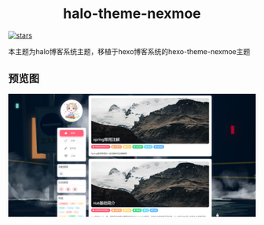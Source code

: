 <h1 align="center">halo-theme-nexmoe</h1>

[![stars](https://flat.badgen.net/github/stars/coortop/halo-theme-nexmoe?icon=github)](https://github.com/coortop/halo-theme-nexmoe)

本主题为halo博客系统主题，移植于hexo博客系统的hexo-theme-nexmoe主题

## 预览图
![screenshot.png](screenshot.png)